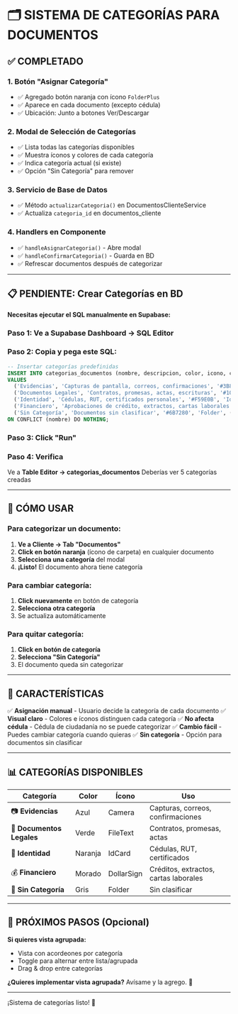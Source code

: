 # 🗂️ SISTEMA DE CATEGORÍAS PARA DOCUMENTOS

## ✅ COMPLETADO

### 1. **Botón "Asignar Categoría"**
- ✅ Agregado botón naranja con ícono `FolderPlus`
- ✅ Aparece en cada documento (excepto cédula)
- ✅ Ubicación: Junto a botones Ver/Descargar

### 2. **Modal de Selección de Categorías**
- ✅ Lista todas las categorías disponibles
- ✅ Muestra íconos y colores de cada categoría
- ✅ Indica categoría actual (si existe)
- ✅ Opción "Sin Categoría" para remover

### 3. **Servicio de Base de Datos**
- ✅ Método `actualizarCategoria()` en DocumentosClienteService
- ✅ Actualiza `categoria_id` en documentos_cliente

### 4. **Handlers en Componente**
- ✅ `handleAsignarCategoria()` - Abre modal
- ✅ `handleConfirmarCategoria()` - Guarda en BD
- ✅ Refrescar documentos después de categorizar

---

## 📋 PENDIENTE: Crear Categorías en BD

**Necesitas ejecutar el SQL manualmente en Supabase:**

### Paso 1: Ve a Supabase Dashboard → SQL Editor

### Paso 2: Copia y pega este SQL:

```sql
-- Insertar categorías predefinidas
INSERT INTO categorias_documentos (nombre, descripcion, color, icono, created_by)
VALUES
  ('Evidencias', 'Capturas de pantalla, correos, confirmaciones', '#3B82F6', 'Camera', (SELECT id FROM auth.users LIMIT 1)),
  ('Documentos Legales', 'Contratos, promesas, actas, escrituras', '#10B981', 'FileText', (SELECT id FROM auth.users LIMIT 1)),
  ('Identidad', 'Cédulas, RUT, certificados personales', '#F59E0B', 'IdCard', (SELECT id FROM auth.users LIMIT 1)),
  ('Financiero', 'Aprobaciones de crédito, extractos, cartas laborales', '#8B5CF6', 'DollarSign', (SELECT id FROM auth.users LIMIT 1)),
  ('Sin Categoría', 'Documentos sin clasificar', '#6B7280', 'Folder', (SELECT id FROM auth.users LIMIT 1))
ON CONFLICT (nombre) DO NOTHING;
```

### Paso 3: Click "Run"

### Paso 4: Verifica
Ve a **Table Editor → categorias_documentos**
Deberías ver 5 categorías creadas

---

## 🎨 CÓMO USAR

### **Para categorizar un documento:**

1. **Ve a Cliente → Tab "Documentos"**
2. **Click en botón naranja** (ícono de carpeta) en cualquier documento
3. **Selecciona una categoría** del modal
4. **¡Listo!** El documento ahora tiene categoría

### **Para cambiar categoría:**

1. **Click nuevamente** en botón de categoría
2. **Selecciona otra categoría**
3. Se actualiza automáticamente

### **Para quitar categoría:**

1. **Click en botón de categoría**
2. **Selecciona "Sin Categoría"**
3. El documento queda sin categorizar

---

## 🎯 CARACTERÍSTICAS

✅ **Asignación manual** - Usuario decide la categoría de cada documento
✅ **Visual claro** - Colores e íconos distinguen cada categoría
✅ **No afecta cédula** - Cédula de ciudadanía no se puede categorizar
✅ **Cambio fácil** - Puedes cambiar categoría cuando quieras
✅ **Sin categoría** - Opción para documentos sin clasificar

---

## 📊 CATEGORÍAS DISPONIBLES

| Categoría | Color | Ícono | Uso |
|-----------|-------|-------|-----|
| 📷 **Evidencias** | Azul | Camera | Capturas, correos, confirmaciones |
| 📄 **Documentos Legales** | Verde | FileText | Contratos, promesas, actas |
| 🪪 **Identidad** | Naranja | IdCard | Cédulas, RUT, certificados |
| 💰 **Financiero** | Morado | DollarSign | Créditos, extractos, cartas laborales |
| 📁 **Sin Categoría** | Gris | Folder | Sin clasificar |

---

## 🚀 PRÓXIMOS PASOS (Opcional)

**Si quieres vista agrupada:**
- Vista con acordeones por categoría
- Toggle para alternar entre lista/agrupada
- Drag & drop entre categorías

**¿Quieres implementar vista agrupada?** Avísame y la agrego. 🎯

---

¡Sistema de categorías listo! 🎉
